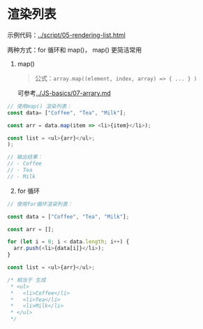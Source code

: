 # 渲染列表

示例代码：[../script/05-rendering-list.html](../script/05-rendering-list.html)

两种方式：for 循环和 map()， map() 更简洁常用

1. map()

   > 公式：`array.map((element, index, array) => { ... } )`

   可参考[../JS-basics/07-arrary.md](../JS-basics/07-arrary.md)

```js
// 使用map() 渲染列表：
const data= ["Coffee", "Tea", "Milk"];

const arr = data.map(item => <li>{item}</li>);

const list = <ul>{arr}</ul>;
);

// 输出结果：
// - Coffee
// - Tea
// - Milk
```

2. for 循环

```js
// 使用for循环渲染列表：

const data = ["Coffee", "Tea", "Milk"];

const arr = [];

for (let i = 0; i < data.length; i++) {
  arr.push(<li>{data[i]}</li>);
}

const list = <ul>{arr}</ul>;

/* 相当于 生成
 * <ul>
 *   <li>Coffee</li>
 *   <li>Tea</li>
 *   <li>Milk</li>
 * </ul>
 */
```
